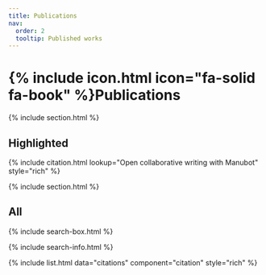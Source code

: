 ```yaml
---
title: Publications
nav:
  order: 2
  tooltip: Published works
---
```


# {% include icon.html icon="fa-solid fa-book" %}Publications



{% include section.html %}

## Highlighted

{% include citation.html lookup="Open collaborative writing with Manubot" style="rich" %}

{% include section.html %}

## All

{% include search-box.html %}

{% include search-info.html %}

{% include list.html data="citations" component="citation" style="rich" %}

